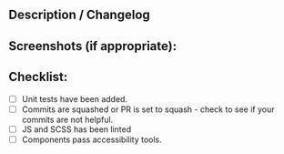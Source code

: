 ## Description / Changelog

<!--
Either add a description of what is in the Pull Request or bullet point a changelog listing what is in the PR.
-->

## Screenshots (if appropriate):

<!--
Add screenshots if applicable, there may be a bug in DevOps where it will not let you paste in an image until after you create the PR, if this happens create the PR and then edit it to paste in screenshots afterwards.
-->

## Checklist:

<!---
Go over all the following points, and put an `x` in all the boxes that apply.
--->

- [ ] Unit tests have been added.
- [ ] Commits are squashed or PR is set to squash - check to see if your commits are not helpful.
- [ ] JS and SCSS has been linted
- [ ] Components pass accessibility tools.
